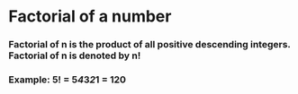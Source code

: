 # Factorial of a number


### Factorial of n is the product of all positive descending integers. Factorial of n is denoted by n!
### Example: 5! = 5*4*3*2*1 = 120
